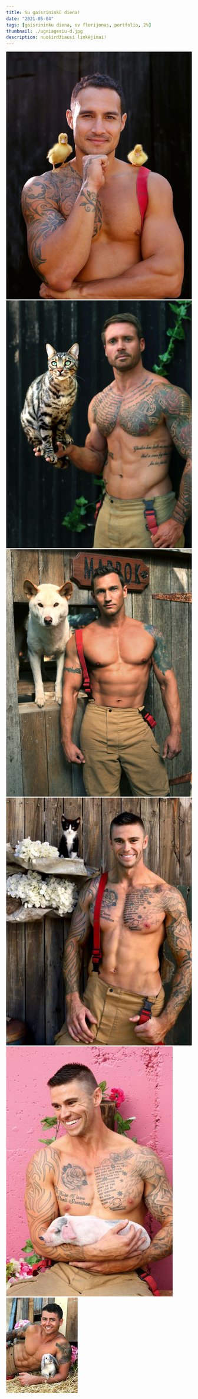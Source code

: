 ```yaml
---
title: Su gaisrininkü diena!
date: "2021-05-04"
tags: [gaisrininku diena, sv florijonas, portfolio, 2%]
thumbnail: ./ugniagesiu-d.jpg
description: nuoširdžiausi linkèjimai!
---
```


<div class="kg-card kg-image-card kg-width-full">

![Darkness](./pirmas.jpg)
![Darkness](./antras.jpg)
![Darkness](./trecias.jpg)
![Darkness](./ketvirtas.jpg)
![Darkness](./penktas.jpg)
![Darkness](./sestas.jpg)

</div>
